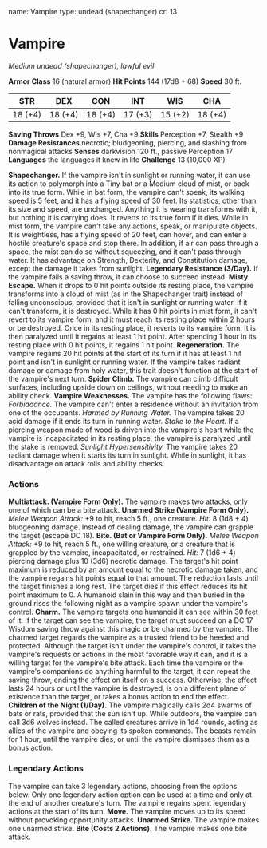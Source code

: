 name: Vampire
type: undead (shapechanger)
cr: 13

# Vampire
_Medium undead (shapechanger), lawful evil_

**Armor Class** 16 (natural armor)
**Hit Points** 144 (17d8 + 68)
**Speed** 30 ft.

| STR     | DEX     | CON     | INT     | WIS     | CHA     |
|---------|---------|---------|---------|---------|---------|
| 18 (+4) | 18 (+4) | 18 (+4) | 17 (+3) | 15 (+2) | 18 (+4) |

**Saving Throws** Dex +9, Wis +7, Cha +9
**Skills** Perception +7, Stealth +9
**Damage Resistances** necrotic; bludgeoning, piercing, and slashing from nonmagical attacks
**Senses** darkvision 120 ft., passive Perception 17
**Languages** the languages it knew in life
**Challenge** 13 (10,000 XP)

**Shapechanger.** If the vampire isn't in sunlight or running water, it can use its action to polymorph into a Tiny bat or a Medium cloud of mist, or back into its true form.
While in bat form, the vampire can't speak, its walking speed is 5 feet, and it has a flying speed of 30 feet. Its statistics, other than its size and speed, are unchanged. Anything it is wearing transforms with it, but nothing it is carrying does. It reverts to its true form if it dies.
While in mist form, the vampire can't take any actions, speak, or manipulate objects. It is weightless, has a flying speed of 20 feet, can hover, and can enter a hostile creature's space and stop there. In addition, if air can pass through a space, the mist can do so without squeezing, and it can't pass through water. It has advantage on Strength, Dexterity, and Constitution damage, except the damage it takes from sunlight.
**Legendary Resistance (3/Day).** If the vampire fails a saving throw, it can choose to succeed instead.
**Misty Escape.** When it drops to 0 hit points outside its resting place, the vampire transforms into a cloud of mist (as in the Shapechanger trait) instead of falling unconscious, provided that it isn't in sunlight or running water. If it can't transform, it is destroyed.
While it has 0 hit points in mist form, it can't revert to its vampire form, and it must reach its resting place within 2 hours or be destroyed. Once in its resting place, it reverts to its vampire form. It is then paralyzed until it regains at least 1 hit point. After spending 1 hour in its resting place with 0 hit points, it regains 1 hit point.
**Regeneration.** The vampire regains 20 hit points at the start of its turn if it has at least 1 hit point and isn't in sunlight or running water. If the vampire takes radiant damage or damage from holy water, this trait doesn't function at the start of the vampire's next turn.
**Spider Climb.** The vampire can climb difficult surfaces, including upside down on ceilings, without needing to make an ability check.
**Vampire Weaknesses.** The vampire has the following flaws:
_Forbiddance._ The vampire can't enter a residence without an invitation from one of the occupants.
_Harmed by Running Water._ The vampire takes 20 acid damage if it ends its turn in running water.
_Stake to the Heart._ If a piercing weapon made of wood is driven into the vampire's heart while the vampire is incapacitated in its resting place, the vampire is paralyzed until the stake is removed.
_Sunlight Hypersensitivity._ The vampire takes 20 radiant damage when it starts its turn in sunlight. While in sunlight, it has disadvantage on attack rolls and ability checks.

### Actions
**Multiattack. (Vampire Form Only).** The vampire makes two attacks, only one of which can be a bite attack.
**Unarmed Strike (Vampire Form Only).** _Melee Weapon Attack:_ +9 to hit, reach 5 ft., one creature. _Hit:_ 8 (1d8 + 4) bludgeoning damage. Instead of dealing damage, the vampire can grapple the target (escape DC 18).
**Bite. (Bat or Vampire Form Only).** _Melee Weapon Attack:_ +9 to hit, reach 5 ft., one willing creature, or a creature that is grappled by the vampire, incapacitated, or restrained. _Hit:_ 7 (1d6 + 4) piercing damage plus 10 (3d6) necrotic damage. The target's hit point maximum is reduced by an amount equal to the necrotic damage taken, and the vampire regains hit points equal to that amount. The reduction lasts until the target finishes a long rest. The target dies if this effect reduces its hit point maximum to 0. A humanoid slain in this way and then buried in the ground rises the following night as a vampire spawn under the vampire's control.
**Charm.** The vampire targets one humanoid it can see within 30 feet of it. If the target can see the vampire, the target must succeed on a DC 17 Wisdom saving throw against this magic or be charmed by the vampire. The charmed target regards the vampire as a trusted friend to be heeded and protected. Although the target isn't under the vampire's control, it takes the vampire's requests or actions in the most favorable way it can, and it is a willing target for the vampire's bite attack.
Each time the vampire or the vampire's companions do anything harmful to the target, it can repeat the saving throw, ending the effect on itself on a success. Otherwise, the effect lasts 24 hours or until the vampire is destroyed, is on a different plane of existence than the target, or takes a bonus action to end the effect.
**Children of the Night (1/Day).** The vampire magically calls 2d4 swarms of bats or rats, provided that the sun isn't up. While outdoors, the vampire can call 3d6 wolves instead. The called creatures arrive in 1d4 rounds, acting as allies of the vampire and obeying its spoken commands. The beasts remain for 1 hour, until the vampire dies, or until the vampire dismisses them as a bonus action.

### Legendary Actions
The vampire can take 3 legendary actions, choosing from the options below. Only one legendary action option can be used at a time and only at the end of another creature's turn. The vampire regains spent legendary actions at the start of its turn.
**Move.** The vampire moves up to its speed without provoking opportunity attacks.
**Unarmed Strike.** The vampire makes one unarmed strike.
**Bite (Costs 2 Actions).** The vampire makes one bite attack.
